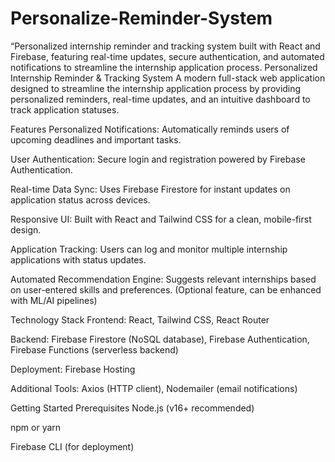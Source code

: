 # Personalize-Reminder-System
“Personalized internship reminder and tracking system built with React and Firebase, featuring real-time updates, secure authentication, and automated notifications to streamline the internship application process.
Personalized Internship Reminder & Tracking System
A modern full-stack web application designed to streamline the internship application process by providing personalized reminders, real-time updates, and an intuitive dashboard to track application statuses.

Features
Personalized Notifications: Automatically reminds users of upcoming deadlines and important tasks.

User Authentication: Secure login and registration powered by Firebase Authentication.

Real-time Data Sync: Uses Firebase Firestore for instant updates on application status across devices.

Responsive UI: Built with React and Tailwind CSS for a clean, mobile-first design.

Application Tracking: Users can log and monitor multiple internship applications with status updates.

Automated Recommendation Engine: Suggests relevant internships based on user-entered skills and preferences. (Optional feature, can be enhanced with ML/AI pipelines)

Technology Stack
Frontend: React, Tailwind CSS, React Router

Backend: Firebase Firestore (NoSQL database), Firebase Authentication, Firebase Functions (serverless backend)

Deployment: Firebase Hosting

Additional Tools: Axios (HTTP client), Nodemailer (email notifications)

Getting Started
Prerequisites
Node.js (v16+ recommended)

npm or yarn

Firebase CLI (for deployment)
